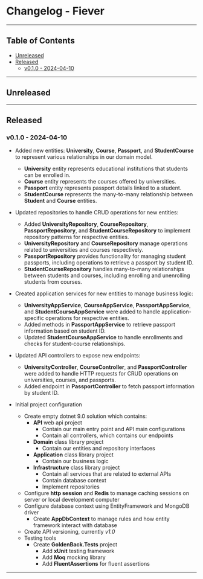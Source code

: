# Changelog -  Fiever

---

## Table of Contents

- [Unreleased](#unreleased)
- [Released](#released)
  - [v0.1.0 - 2024-04-10](#v010---2024-04-10)

---

## Unreleased



---

## Released

### v0.1.0 - 2024-04-10

- Added new entities: **University**, **Course**, **Passport**, and **StudentCourse** to represent various relationships in our domain model.
  - **University** entity represents educational institutions that students can be enrolled in.
  - **Course** entity represents the courses offered by universities.
  - **Passport** entity represents passport details linked to a student.
  - **StudentCourse** represents the many-to-many relationship between **Student** and **Course** entities.

- Updated repositories to handle CRUD operations for new entities:
  - Added **UniversityRepository**, **CourseRepository**, **PassportRepository**, and **StudentCourseRepository** to implement repository patterns for respective entities.
  - **UniversityRepository** and **CourseRepository** manage operations related to universities and courses respectively.
  - **PassportRepository** provides functionality for managing student passports, including operations to retrieve a passport by student ID.
  - **StudentCourseRepository** handles many-to-many relationships between students and courses, including enrolling and unenrolling students from courses.

- Created application services for new entities to manage business logic:
  - **UniversityAppService**, **CourseAppService**, **PassportAppService**, and **StudentCourseAppService** were added to handle application-specific operations for respective entities.
  - Added methods in **PassportAppService** to retrieve passport information based on student ID.
  - Updated **StudentCourseAppService** to handle enrollments and checks for student-course relationships.

- Updated API controllers to expose new endpoints:
  - **UniversityController**, **CourseController**, and **PassportController** were added to handle HTTP requests for CRUD operations on universities, courses, and passports.
  - Added endpoint in **PassportController** to fetch passport information by student ID.

- Initial project configuration
  - Create empty dotnet 9.0 solution which contains:
    - **API** web api project
      - Contain our main entry point and API main configurations
      - Contain all controllers, which contains our endpoints
    - **Domain** class library project
      - Contain our entities and repository interfaces
    - **Application** class library project
      - Contain our business logic
    - **Infrastructure** class library project
      - Contain all services that are related to external APIs
      - Contain database context
      - Implement repositories
  - Configure **http session** and **Redis** to manage caching sessions on server or local development computer
  - Configure database context using EntityFramework and MongoDB driver
    - Create **AppDbContext** to manage rules and how entity framework interact with database
  - Create API versioning, currently *v1.0*
  - Testing tools
    - Create **GoldenBack.Tests** project
      - Add **xUnit** testing framework
      - Add **Moq** mocking library
      - Add **FluentAssertions** for fluent assertions

---